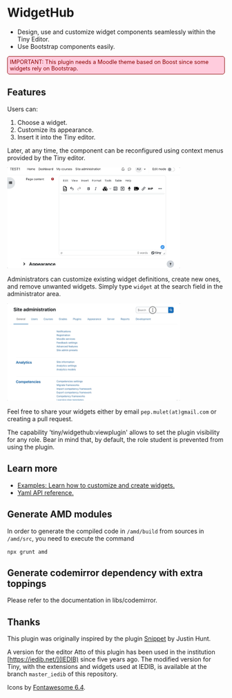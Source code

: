 # WidgetHub

- Design, use and customize widget components seamlessly within the Tiny Editor.
- Use Bootstrap components easily.

<div style="background: #ffccdd; color: darkred;padding: 5px; border: 1px solid darkred; border-radius: 5px; font-size: 0.8rem;">
IMPORTANT: This plugin needs a Moodle theme based on Boost since some widgets rely on Bootstrap.
</div>

## Features

Users can:

1. Choose a widget.
2. Customize its appearance.
3. Insert it into the Tiny editor.

Later, at any time, the component can be reconfigured using context menus provided by the Tiny editor.

<img src="./img/widgethub_usage.gif" style="margin:auto;max-width:400px">

Administrators can customize existing widget definitions, create new ones, and remove unwanted widgets. Simply type
`widget` at the search field in the administrator area.

<img src="./img/widgethub_admin_settings.gif" style="margin:auto;max-width:400px">

Feel free to share your widgets either by email `pep.mulet(at)gmail.com` or creating a pull request.

The capability 'tiny/widgethub:viewplugin' allows to set the plugin visibility for any role. Bear in mind that, by default, the role student is prevented from using the plugin.

## Learn more

- [Examples: Learn how to customize and create widgets.](docs/examples.md)
- [Yaml API reference.](docs/api.md)

## Generate AMD modules

In order to generate the compiled code in `/amd/build` from sources in `/amd/src`, you need to execute the command

```
npx grunt amd
```

## Generate codemirror dependency with extra toppings

Please refer to the documentation in libs/codemirror.


## Thanks

This plugin was originally inspired by the plugin [Snippet](https://moodle.org/plugins/atto_snippet) by Justin Hunt.

A version for the editor Atto of this plugin has been used in the institution [https://iedib.net/](IEDIB) since five years ago.
The modified version for Tiny, with the extensions and widgets used at IEDIB, is available at the branch `master_iedib` of 
this repository.


Icons by [Fontawesome 6.4](https://fontawesome.com/icons/file-code?f=classic&s=light).
